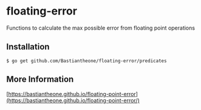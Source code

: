 # floating-error
Functions to calculate the max possible error from floating point operations

## Installation
`$ go get github.com/Bastiantheone/floating-error/predicates`

## More Information
[https://bastiantheone.github.io/floating-point-error](https://bastiantheone.github.io/floating-point-error/)
